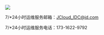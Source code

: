 ![](https://img1.jcloudcs.com/cms/031cbdef-6426-4bc0-8c00-db36e0d7a27120170320220240.png)

7/*24小时运维服务邮箱：[JCloud_IDC@jd.com](mailto:JCloud_IDC@jd.com)

7/*24小时运维服务电话：173-1622-9792